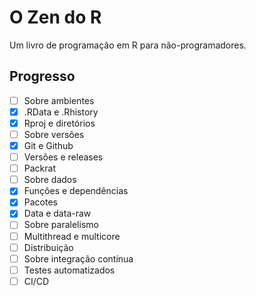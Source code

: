 # O Zen do R
Um livro de programação em R para não-programadores.

## Progresso

- [ ] Sobre ambientes
- [x] .RData e .Rhistory
- [x] Rproj e diretórios
- [ ] Sobre versões
- [x] Git e Github
- [ ] Versões e releases
- [ ] Packrat
- [ ] Sobre dados
- [x] Funções e dependências
- [x] Pacotes
- [x] Data e data-raw
- [ ] Sobre paralelismo
- [ ] Multithread e multicore
- [ ] Distribuição
- [ ] Sobre integração contínua
- [ ] Testes automatizados
- [ ] CI/CD
